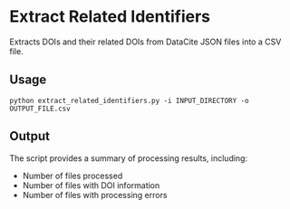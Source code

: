 # Extract Related Identifiers

Extracts DOIs and their related DOIs from DataCite JSON files into a CSV file.

## Usage
```
python extract_related_identifiers.py -i INPUT_DIRECTORY -o OUTPUT_FILE.csv
```

## Output
The script provides a summary of processing results, including:
- Number of files processed
- Number of files with DOI information
- Number of files with processing errors